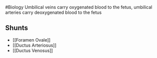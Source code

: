 #Biology 
Umbilical veins carry oxygenated blood to the fetus, umbilical arteries carry deoxygenated blood to the fetus
## Shunts
* [[Foramen Ovale]]
* [[Ductus Arteriosus]]
* [[Ductus Venosus]]